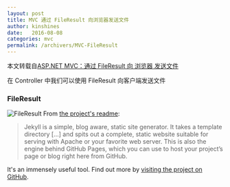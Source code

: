 ```yaml
---
layout: post
title: MVC 通过 FileResult 向浏览器发送文件
author: kinshines
date:   2016-08-08
categories: mvc
permalink: /archivers/MVC-FileResult
---
```


本文转载自[ASP.NET MVC：通过 FileResult 向 浏览器 发送文件](http://www.cnblogs.com/ldp615/archive/2010/09/17/asp-net-mvc-file-result.html)

<p class="lead">在 Controller 中我们可以使用 FileResult 向客户端发送文件</p>

### FileResult
![FileResult](https://kinshines.github.io/img/mvc-fileresult/FileResult_2.png)
From [the project's readme](https://github.com/jekyll/jekyll/blob/master/README.markdown):

> Jekyll is a simple, blog aware, static site generator. It takes a template directory [...] and spits out a complete, static website suitable for serving with Apache or your favorite web server. This is also the engine behind GitHub Pages, which you can use to host your project’s page or blog right here from GitHub.

It's an immensely useful tool. Find out more by [visiting the project on GitHub](https://github.com/jekyll/jekyll).
